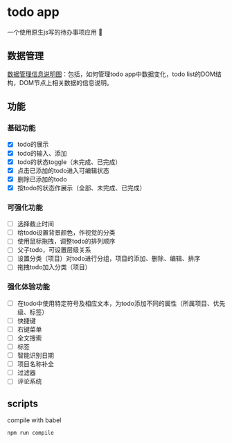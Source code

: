 # todo app

一个使用原生js写的待办事项应用 :memo:

## 数据管理

[数据管理信息说明图](https://www.processon.com/view/link/5b1c09eee4b02e4b26ff4246)：包括，如何管理todo app中数据变化，todo list的DOM结构，DOM节点上相关数据的信息说明。

## 功能

### 基础功能

- [x] todo的展示
- [x] todo的输入、添加
- [x] todo的状态toggle（未完成、已完成）
- [x] 点击已添加的todo进入可编辑状态
- [x] 删除已添加的todo
- [x] 按todo的状态作展示（全部、未完成、已完成）

### 可强化功能

- [ ] 选择截止时间
- [ ] 给todo设置背景颜色，作视觉的分类
- [ ] 使用鼠标拖拽，调整todo的排列顺序
- [ ] 父子todo，可设置层级关系
- [ ] 设置分类（项目）对todo进行分组，项目的添加、删除、编辑、排序
- [ ] 拖拽todo加入分类（项目）

### 强化体验功能

- [ ] 在todo中使用特定符号及相应文本，为todo添加不同的属性（所属项目、优先级、标签）
- [ ] 快捷键
- [ ] 右键菜单
- [ ] 全文搜索
- [ ] 标签
- [ ] 智能识别日期
- [ ] 项目名称补全
- [ ] 过滤器
- [ ] 评论系统

## scripts

compile with babel

```
npm run compile
```